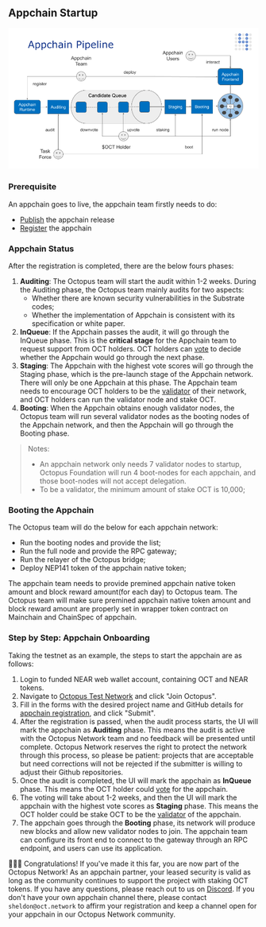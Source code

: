 ## Appchain Startup

![Appchain_Pipeline](./appchain_pipeline.png)

### Prerequisite

An appchain goes to live, the appchain team firstly needs to do:

* [Publish](./appchain-integrate.md) the appchain release
* [Register](./appchain-register.md) the appchain

### Appchain Status

After the registration is completed, there are the below fours phases:

1. **Auditing**: The Octopus team will start the audit within 1-2 weeks. During the Auditing phase, the Octopus team mainly audits for two aspects:
    * Whether there are known security vulnerabilities in the Substrate codes;
    * Whether the implementation of Appchain is consistent with its specification or white paper.
2. **InQueue**: If the Appchain passes the audit, it will go through the InQueue phase. This is the **critical stage** for the Appchain team to request support from OCT holders. OCT holders can [vote](./voting-appchain.md) to decide whether the Appchain would go through the next phase.
3. **Staging**: The Appchain with the highest vote scores will go through the Staging phase, which is the pre-launch stage of the Appchain network. There will only be one Appchain at this phase. The Appchain team needs to encourage OCT holders to be the [validator](../maintain/validator-guide.md) of their network, and OCT holders can run the validator node and stake OCT.
4. **Booting**: When the Appchain obtains enough validator nodes, the Octopus team will run several validator nodes as the booting nodes of the Appchain network, and then the Appchain will go through the Booting phase.

> Notes:
> * An appchain network only needs 7 validator nodes to startup, Octopus Foundation will run 4 boot-nodes for each appchain, and those boot-nodes will not accept delegation.
> * To be a validator, the minimum amount of stake OCT is 10,000;

### Booting the Appchain

The Octopus team will do the below for each appchain network:

* Run the booting nodes and provide the list;
* Run the full node and provide the RPC gateway;
* Run the relayer of the Octopus bridge;
* Deploy NEP141 token of the appchain native token;

The appchain team needs to provide premined appchain native token amount and block reward amount(for each day) to Octopus team. The Octopus team will make sure premined appchain native token amount and block reward amount are properly set in wrapper token contract on Mainchain and ChainSpec of appchain.
### Step by Step: Appchain Onboarding

Taking the testnet as an example, the steps to start the appchain are as follows:
1. Login to funded NEAR web wallet account, containing OCT and NEAR tokens.
2. Navigate to [Octopus Test Network](https://testnet.oct.network) and click "Join Octopus".
3. Fill in the forms with the desired project name and GitHub details for [appchain registration](./appchain-register.md), and click "Submit".
4. After the registration is passed, when the audit process starts, the UI will mark the appchain as **Auditing** phase. This means the audit is active with the Octopus Network team and no feedback will be presented until complete. Octopus Network reserves the right to protect the network through this process, so please be patient: projects that are acceptable but need corrections will not be rejected if the submitter is willing to adjust their Github repositories.
5. Once the audit is completed, the UI will mark the appchain as **InQueue** phase. This means the OCT holder could [vote](./voting-appchain.md) for the appchain.
6. The voting will take about 1-2 weeks, and then the UI will mark the appchain with the highest vote scores as **Staging** phase. This means the OCT holder could be stake OCT to be the [validator](../maintain/validator-guide.md) of the appchain.
7. The appchain goes through the **Booting** phase, its network will produce new blocks and allow new validator nodes to join. The appchain team can configure its front end to connect to the gateway through an RPC endpoint, and users can use its application.

🎉🎉🎉 Congratulations! If you've made it this far, you are now part of the Octopus Network! As an appchain partner, your leased security is valid as long as the community continues to support the project with staking OCT tokens. If you have any questions, please reach out to us on [Discord](https://discord.gg/6GTJBkZA9Q). If you don't have your own appchain channel there, please contact `sheldon@oct.network` to affirm your registration and keep a channel open for your appchain in our Octopus Network community.
